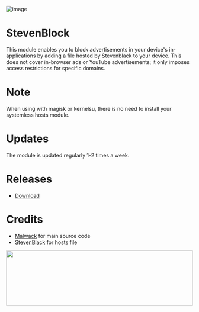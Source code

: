 ![image](https://github.com/mikropsoft/StevenBlock/assets/75412448/5328cfbf-414b-422b-9b27-7bb252d6fa4b)

# StevenBlock
This module enables you to block advertisements in your device's in-applications by adding a file hosted by Stevenblack to your device. This does not cover in-browser ads or YouTube advertisements; it only imposes access restrictions for specific domains.

# Note
When using with magisk or kernelsu, there is no need to install your systemless hosts module.

# Updates
The module is updated regularly 1-2 times a week.

# Releases
- [Download](https://github.com/mikropsoft/StevenBlock/releases)

# Credits
- [Malwack](https://github.com/Magisk-Modules-Alt-Repo/Malwack) for main source code
- [StevenBlack](https://github.com/StevenBlack/hosts) for hosts file

<img src="https://raw.githubusercontent.com/matfantinel/matfantinel/master/waves.svg" width="100%" height="150">
